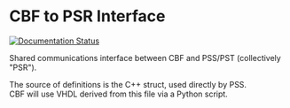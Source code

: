 CBF to PSR Interface
===============

[![Documentation Status](https://readthedocs.org/projects/ska-telescope-low-cbf-pss-interface/badge/?version=latest)](https://developer.skatelescope.org/projects/low-cbf-pss-interface/en/latest/?badge=latest)

Shared communications interface between CBF and PSS/PST (collectively "PSR").

The source of definitions is the C++ struct, used directly by PSS.  
CBF will use VHDL derived from this file via a Python script.
